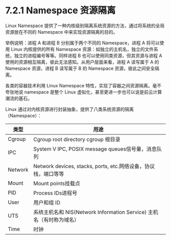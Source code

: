 # 7.2.1 Namespace 资源隔离

Linux Namespace 提供了一种内核级别隔离系统资源的方法，通过将系统的全局资源放在不同的 Namespace 中来实现资源隔离的目的。

举例说明：进程 A 和进程 B 分别属于两个不同的 Namespace，进程 A 将可以使用 Linux 内核提供的所有 Namespace 资源：如独立的主机名，独立的文件系统，独立的进程编号等等。同样进程 B 也可以使用同类资源，但其资源与进程 A 使用的资源相互隔离，彼此无法感知。从用户层面来看，进程 A 读写属于 A 的 Namespace 资源，进程 B 读写属于 B 的 Namespace 资源，彼此之间安全隔离。


各类的容器技术利用 Linux Namespace 特性，实现了容器之间资源隔离。毫不夸张地说 namespace 是整个 Linux 虚拟化，甚至更进一步也可以说是前云计算潮流的基石。

Linux 通过对内核资源进行封装抽象，提供了八类系统资源的隔离（Namespace）：

|  类型   | 用途  |
|  ----  | ----  |
| Cgroup  | Cgroup root directory cgroup 根目录 |
| IPC  | System V IPC, POSIX message queues信号量，消息队列 |
| Network  | Network devices, stacks, ports, etc.网络设备，协议栈，端口等等 |
| Mount  | Mount points挂载点 |
| PID  | Process IDs进程号 |
| User  | 用户和组 ID |
| UTS  | 系统主机名和 NIS(Network Information Service) 主机名（有时称为域名） |
| Time  | 时钟 |